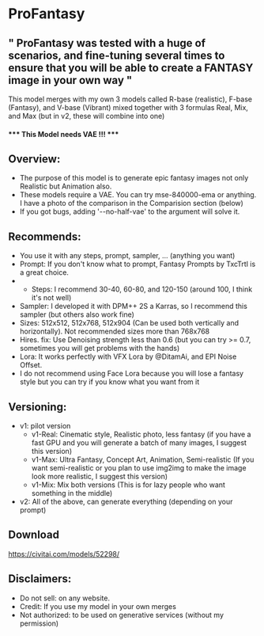 # ProFantasy

## " ProFantasy was tested with a huge of scenarios, and fine-tuning several times to ensure that you will be able to create a FANTASY image in your own way "
This model merges with my own 3 models called R-base (realistic), F-base (Fantasy), and V-base (Vibrant) mixed together with 3 formulas Real, Mix, and Max (but in v2, these will combine into one)

#### *** This Model needs VAE !!! ***

## Overview:

* The purpose of this model is to generate epic fantasy images not only Realistic but Animation also.
* These models require a VAE. You can try mse-840000-ema or anything. I have a photo of the comparison in the Comparision section (below)
* If you got bugs, adding '--no-half-vae' to the argument will solve it.

## Recommends:

* You use it with any steps, prompt, sampler, ... (anything you want)
* Prompt: If you don't know what to prompt, Fantasy Prompts by TxcTrtl is a great choice.
* * Steps: I recommend 30-40, 60-80, and 120-150 (around 100, I think it's not well)
* Sampler: I developed it with DPM++ 2S a Karras, so I recommend this sampler (but others also work fine)
* Sizes: 512x512, 512x768, 512x904 (Can be used both vertically and horizontally). Not recommended sizes more than 768x768
* Hires. fix: Use Denoising strength less than 0.6 (but you can try >= 0.7, sometimes you will get problems with the hands)
* Lora: It works perfectly with VFX Lora by @DitamAi, and EPI Noise Offset.
* I do not recommend using Face Lora because you will lose a fantasy style but you can try if you know what you want from it

## Versioning:

* v1: pilot version
  * v1-Real: Cinematic style, Realistic photo, less fantasy (if you have a fast GPU and you will generate a batch of many images, I suggest this version)
  * v1-Max: Ultra Fantasy, Concept Art, Animation, Semi-realistic (If you want semi-realistic or you plan to use img2img to make the image look more realistic, I suggest this version)
  * v1-Mix: Mix both versions (This is for lazy people who want something in the middle)
* v2: All of the above, can generate everything (depending on your prompt)

## Download

https://civitai.com/models/52298/

## Disclaimers:

* Do not sell: on any website.
* Credit: If you use my model in your own merges
* Not authorized: to be used on generative services (without my permission)
